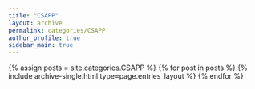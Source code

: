 ```yaml
---
title: "CSAPP"
layout: archive
permalink: categories/CSAPP
author_profile: true
sidebar_main: true
---
```



{% assign posts = site.categories.CSAPP %}
{% for post in posts %} {% include archive-single.html type=page.entries_layout %} {% endfor %}